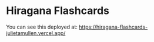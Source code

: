 # Hiragana Flashcards

You can see this deployed at:
https://hiragana-flashcards-julietamullen.vercel.app/